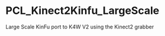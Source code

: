 PCL_Kinect2Kinfu_LargeScale
===========================

Large Scale KinFu port to K4W V2 using the Kinect2 grabber
